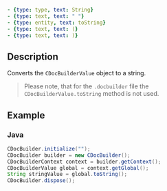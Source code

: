 ```yml signature
- {type: type, text: String}
- {type: text, text: " "}
- {type: entity, text: toString}
- {type: text, text: (}
- {type: text, text: )}
```

## Description

Converts the `CDocBuilderValue` object to a string.

> Please note, that for the `.docbuilder` file the `CDocBuilderValue.toString` method is not used.

## Example

### Java

``` java
CDocBuilder.initialize("");
CDocBuilder builder = new CDocBuilder();
CDocBuilderContext context = builder.getContext();
CDocBuilderValue global = context.getGlobal();
String stringValue = global.toString();
CDocBuilder.dispose();
```
